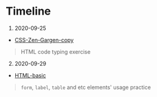# Timeline
1. 2020-09-25
  - [CSS-Zen-Gargen-copy](https://nyanyani.github.io/miao/2020-09-25/zen-garden-copy.html)
  > HTML code typing exercise
2. 2020-09-29
  - [HTML-basic](https://nyanyani.github.io/miao/2020-09-29/html-basic.html)
  > `form`, `label`, `table` and etc elements' usage practice
